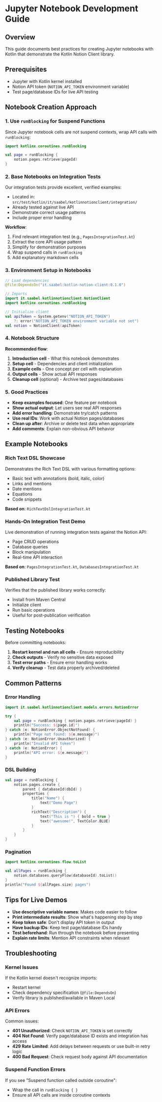 # Jupyter Notebook Development Guide

## Overview

This guide documents best practices for creating Jupyter notebooks with Kotlin that demonstrate the Kotlin Notion Client library.

## Prerequisites

- Jupyter with Kotlin kernel installed
- Notion API token (`NOTION_API_TOKEN` environment variable)
- Test page/database IDs for live API testing

## Notebook Creation Approach

### 1. Use `runBlocking` for Suspend Functions

Since Jupyter notebook cells are not suspend contexts, wrap API calls with `runBlocking`:

```kotlin
import kotlinx.coroutines.runBlocking

val page = runBlocking {
    notion.pages.retrieve(pageId)
}
```

### 2. Base Notebooks on Integration Tests

Our integration tests provide excellent, verified examples:
- Located in: `src/test/kotlin/it/saabel/kotlinnotionclient/integration/`
- Already tested against live API
- Demonstrate correct usage patterns
- Include proper error handling

**Workflow**:
1. Find relevant integration test (e.g., `PagesIntegrationTest.kt`)
2. Extract the core API usage pattern
3. Simplify for demonstration purposes
4. Wrap suspend calls in `runBlocking`
5. Add explanatory markdown cells

### 3. Environment Setup in Notebooks

```kotlin
// Load dependencies
@file:DependsOn("it.saabel:kotlin-notion-client:0.1.0")

// Imports
import it.saabel.kotlinnotionclient.NotionClient
import kotlinx.coroutines.runBlocking

// Initialize client
val apiToken = System.getenv("NOTION_API_TOKEN")
    ?: error("NOTION_API_TOKEN environment variable not set")
val notion = NotionClient(apiToken)
```

### 4. Notebook Structure

**Recommended flow**:
1. **Introduction cell** - What this notebook demonstrates
2. **Setup cell** - Dependencies and client initialization
3. **Example cells** - One concept per cell with explanation
4. **Output cells** - Show actual API responses
5. **Cleanup cell** (optional) - Archive test pages/databases

### 5. Good Practices

- **Keep examples focused**: One feature per notebook
- **Show actual output**: Let users see real API responses
- **Add error handling**: Demonstrate try/catch patterns
- **Use real IDs**: Work with actual Notion pages/databases
- **Clean up after**: Archive or delete test data when appropriate
- **Add comments**: Explain non-obvious API behavior

## Example Notebooks

### Rich Text DSL Showcase

Demonstrates the Rich Text DSL with various formatting options:
- Basic text with annotations (bold, italic, color)
- Links and mentions
- Date mentions
- Equations
- Code snippets

**Based on**: `RichTextDslIntegrationTest.kt`

### Hands-On Integration Test Demo

Live demonstration of running integration tests against the Notion API:
- Page CRUD operations
- Database queries
- Block manipulation
- Real-time API interaction

**Based on**: `PagesIntegrationTest.kt`, `DatabasesIntegrationTest.kt`

### Published Library Test

Verifies that the published library works correctly:
- Install from Maven Central
- Initialize client
- Run basic operations
- Useful for post-publication verification

## Testing Notebooks

Before committing notebooks:
1. **Restart kernel and run all cells** - Ensure reproducibility
2. **Check outputs** - Verify no sensitive data exposed
3. **Test error paths** - Ensure error handling works
4. **Verify cleanup** - Test data properly archived/deleted

## Common Patterns

### Error Handling

```kotlin
import it.saabel.kotlinnotionclient.models.errors.NotionError

try {
    val page = runBlocking { notion.pages.retrieve(pageId) }
    println("Success: ${page.id}")
} catch (e: NotionError.ObjectNotFound) {
    println("Page not found: ${e.message}")
} catch (e: NotionError.Unauthorized) {
    println("Invalid API token")
} catch (e: NotionError) {
    println("API error: ${e.message}")
}
```

### DSL Building

```kotlin
val page = runBlocking {
    notion.pages.create {
        parent { databaseId(dbId) }
        properties {
            title("Name") {
                text("Demo Page")
            }
            richText("Description") {
                text("This is ") { bold = true }
                text("awesome!", TextColor.BLUE)
            }
        }
    }
}
```

### Pagination

```kotlin
import kotlinx.coroutines.flow.toList

val allPages = runBlocking {
    notion.databases.queryFlow(databaseId).toList()
}
println("Found ${allPages.size} pages")
```

## Tips for Live Demos

- **Use descriptive variable names**: Makes code easier to follow
- **Print intermediate results**: Show what's happening step by step
- **Keep token safe**: Don't display API token in output
- **Have backup IDs**: Keep test page/database IDs handy
- **Test beforehand**: Run through the notebook before presenting
- **Explain rate limits**: Mention API constraints when relevant

## Troubleshooting

### Kernel Issues

If the Kotlin kernel doesn't recognize imports:
- Restart kernel
- Check dependency specification (`@file:DependsOn`)
- Verify library is published/available in Maven Local

### API Errors

Common issues:
- **401 Unauthorized**: Check `NOTION_API_TOKEN` is set correctly
- **404 Not Found**: Verify page/database ID exists and integration has access
- **429 Rate Limited**: Add delays between requests or use built-in retry logic
- **400 Bad Request**: Check request body against API documentation

### Suspend Function Errors

If you see "Suspend function called outside coroutine":
- Wrap the call in `runBlocking { }`
- Ensure all API calls are inside coroutine contexts
